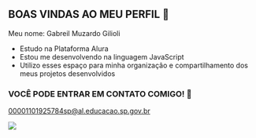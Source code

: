 ## BOAS VINDAS AO MEU PERFIL 💙

Meu nome: Gabreil Muzardo Gilioli

- Estudo na Plataforma Alura
- Estou me desenvolvendo na linguagem JavaScript
- Utilizo esses espaço para minha organizaçâo e compartilhamento dos meus projetos desenvolvidos

### VOCÊ  PODE ENTRAR EM CONTATO COMIGO! 📧

00001101925784sp@al.educacao.sp.gov.br



![](https://media1.tenor.com/m/Ewl7ObkZu7AAAAAC/euh.gif)
